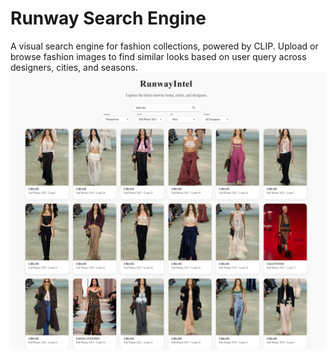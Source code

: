 # Runway Search Engine

A visual search engine for fashion collections, powered by CLIP. Upload or browse fashion images to find similar looks based on user query across designers, cities, and seasons.
![Alt text](boho-chic.png)
